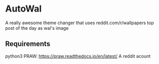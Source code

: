 # AutoWal
A really awesome theme changer that uses reddit.com/r/wallpapers top post of the day as wal's image
## Requirements
python3
PRAW: https://praw.readthedocs.io/en/latest/
A reddit acount
